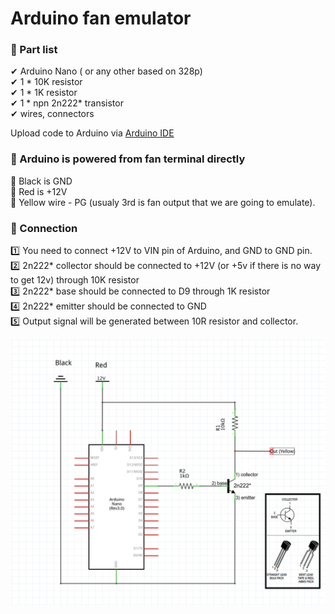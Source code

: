# Arduino fan emulator

### 📌 Part list
✔ Arduino Nano ( or  any other based on 328p)  
✔ 1 * 10K resistor  
✔ 1 * 1K resistor  
✔ 1 * npn 2n222* transistor  
✔ wires, connectors  

Upload code to Arduino via [Arduino IDE](https://www.arduino.cc/en/Main/Software)

### 📌 Arduino is powered from fan terminal directly
🔌 Black is GND  
🔌 Red is +12V  
🔌 Yellow wire - PG (usualy 3rd is fan output that we are going to emulate).

### 📌 Connection
1️⃣ You need to connect +12V to VIN pin of Arduino, and GND to GND pin.  
2️⃣ 2n222* collector should be connected to +12V (or +5v if there is no way to get 12v) through 10K resistor  
3️⃣ 2n222* base should be connected to D9 through 1K resistor  
4️⃣ 2n222* emitter should be connected to GND  
5️⃣ Output signal will be generated between 10R resistor and collector.

![Scheme](https://github.com/kofbox/Antminer-fan-emulator-fork/blob/master/Scheme.png)

